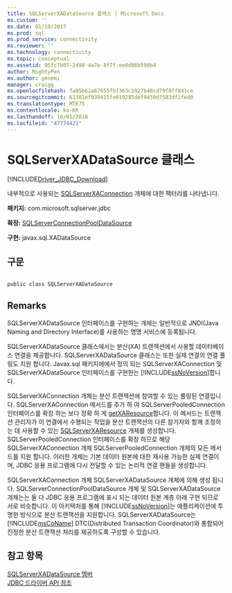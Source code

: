 ```yaml
---
title: SQLServerXADataSource 클래스 | Microsoft Docs
ms.custom: ''
ms.date: 01/19/2017
ms.prod: sql
ms.prod_service: connectivity
ms.reviewer: ''
ms.technology: connectivity
ms.topic: conceptual
ms.assetid: 95fc7b07-2498-4a7e-8f7f-ee0d86b598b4
author: MightyPen
ms.author: genemi
manager: craigg
ms.openlocfilehash: fa85b61a67655fbf363c1927b48cd79f8ff841ce
ms.sourcegitcommit: 61381ef939415fe019285def9450d7583df1fed0
ms.translationtype: MTE75
ms.contentlocale: ko-KR
ms.lasthandoff: 10/01/2018
ms.locfileid: "47774421"
---
```

# <a name="sqlserverxadatasource-class"></a>SQLServerXADataSource 클래스
[!INCLUDE[Driver_JDBC_Download](../../../includes/driver_jdbc_download.md)]

  내부적으로 사용되는 [SQLServerXAConnection](../../../connect/jdbc/reference/sqlserverxaconnection-class.md) 개체에 대한 팩터리를 나타냅니다.  
  
 **패키지:** com.microsoft.sqlserver.jdbc  
  
 **확장:** [SQLServerConnectionPoolDataSource](../../../connect/jdbc/reference/sqlserverconnectionpooldatasource-class.md)  
  
 **구현:** javax.sql.XADataSource  
  
## <a name="syntax"></a>구문  
  
```  
  
public class SQLServerXADataSource  
```  
  
## <a name="remarks"></a>Remarks  
 SQLServerXADataSource 인터페이스를 구현하는 개체는 일반적으로 JNDI(Java Naming and Directory Interface)를 사용하는 명명 서비스에 등록됩니다.  
  
 SQLServerXADataSource 클래스에서는 분산(XA) 트랜잭션에서 사용할 데이터베이스 연결을 제공합니다. SQLServerXADataSource 클래스는 또한 실제 연결의 연결 풀링도 지원 합니다. Javax.sql 패키지에에서 정의 되는 SQLServerXAConnection 및 SQLServerXADataSource 인터페이스를 구현한는 [!INCLUDE[ssNoVersion](../../../includes/ssnoversion-md.md)]합니다.  
  
 SQLServerXAConnection 개체는 분산 트랜잭션에 참여할 수 있는 풀링된 연결입니다. SQLServerXAConnection 메서드를 추가 하 여 SQLServerPooledConnection 인터페이스를 확장 하는 보다 정확 하 게 [getXAResource](../../../connect/jdbc/reference/getxaresource-method-sqlserverxaconnection.md)합니다. 이 메서드는 트랜잭션 관리자가 이 연결에서 수행되는 작업을 분산 트랜잭션의 다른 참가자와 함께 조정하는 데 사용할 수 있는 [SQLServerXAResource](../../../connect/jdbc/reference/sqlserverxaresource-class.md) 개체를 생성합니다. SQLServerPooledConnection 인터페이스를 확장 하므로 해당 SQLServerXAConnection 개체 SQLServerPooledConnection 개체의 모든 메서드를 지원 합니다. 이러한 개체는 기본 데이터 원본에 대한 재사용 가능한 실제 연결이며, JDBC 응용 프로그램에 다시 전달할 수 있는 논리적 연결 핸들을 생성합니다.  
  
 SQLServerXAConnection 개체 SQLServerXADataSource 개체에 의해 생성 됩니다. SQLServerConnectionPoolDataSource 개체 및 SQLServerXADataSource 개체는는 둘 다 JDBC 응용 프로그램에 표시 되는 데이터 원본 계층 아래 구현 되므로 서로 비슷합니다. 이 아키텍처를 통해 [!INCLUDE[ssNoVersion](../../../includes/ssnoversion-md.md)]는 애플리케이션에 투명한 방식으로 분산 트랜잭션을 지원합니다. SQLServerXADataSource는 [!INCLUDE[msCoName](../../../includes/msconame_md.md)] DTC(Distributed Transaction Coordinator)와 통합되어 진정한 분산 트랜잭션 처리를 제공하도록 구성할 수 있습니다.  
  
## <a name="see-also"></a>참고 항목  
 [SQLServerXADataSource 멤버](../../../connect/jdbc/reference/sqlserverxadatasource-members.md)   
 [JDBC 드라이버 API 참조](../../../connect/jdbc/reference/jdbc-driver-api-reference.md)  
  
  
